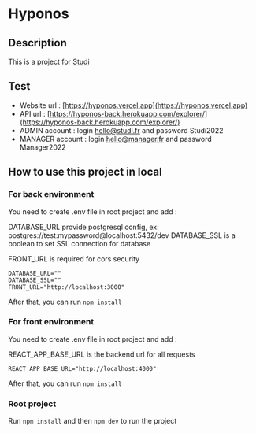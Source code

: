 # Hyponos

## Description
This is a project for [Studi](https://www.studi.com/fr)

## Test
- Website url : [https://hyponos.vercel.app](https://hyponos.vercel.app)
- API url : [https://hyponos-back.herokuapp.com/explorer/](https://hyponos-back.herokuapp.com/explorer/)
- ADMIN account : login hello@studi.fr and password Studi2022
- MANAGER account : login hello@manager.fr and password Manager2022

## How to use this project in local
### For back environment
You need to create .env file in root project and add :

DATABASE_URL provide postgresql config, ex: postgres://test:mypassword@localhost:5432/dev
DATABASE_SSL is a boolean to set SSL connection for database

FRONT_URL is required for cors security
```
DATABASE_URL=""
DATABASE_SSL=""
FRONT_URL="http://localhost:3000"
```
After that, you can run `npm install`

### For front environment
You need to create .env file in root project and add :

REACT_APP_BASE_URL is the backend url for all requests
```
REACT_APP_BASE_URL="http://localhost:4000"
```
After that, you can run `npm install`

### Root project
Run `npm install` and then `npm dev` to run the project